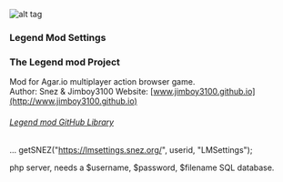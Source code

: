 ![alt tag](https://jimboy3100.github.io/banners/iconmod3.png)
### Legend Mod Settings 
### The Legend mod Project

Mod for Agar.io multiplayer action browser game.  
Author: Snez & Jimboy3100
Website: [www.jimboy3100.github.io](http://www.jimboy3100.github.io)
###### [Legend mod GitHub Library](https://github.com/jimboy3100/jimboy3100.github.io)

...
getSNEZ("https://lmsettings.snez.org/", userid, "LMSettings");

php server, needs a $username, $password, $filename SQL database.
